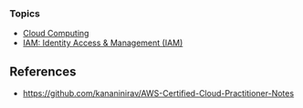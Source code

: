### Topics
- [Cloud Computing](cloud_computing.md)
- [IAM: Identity Access \& Management (IAM)](iam.md)


## References
- https://github.com/kananinirav/AWS-Certified-Cloud-Practitioner-Notes